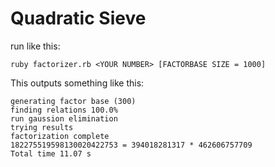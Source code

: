 Quadratic Sieve
===============================================================================

run like this:

    ruby factorizer.rb <YOUR NUMBER> [FACTORBASE SIZE = 1000]

This outputs something like this:

    generating factor base (300)
    finding relations 100.0%
    run gaussion elimination
    trying results
    factorization complete
    182275519598130020422753 = 394018281317 * 462606757709
    Total time 11.07 s